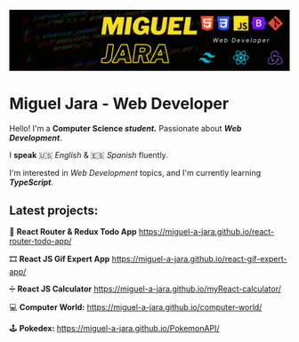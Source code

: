 ![Main Picture](https://github.com/Miguel-A-Jara/Miguel-A-Jara/blob/3e1eb8341423cb08942b4f7f04f5f115f44028bc/profile_picture.png)
# Miguel Jara - Web Developer

Hello! I'm a **Computer Science _student._** Passionate about **_Web Development_**.

I **speak**  🇺🇸  _English_ &  🇪🇸  _Spanish_ fluently.

I'm interested in _Web Development_ topics, and I'm currently learning **_TypeScript_**.

## **Latest  projects:**

📝 **React Router & Redux Todo App** https://miguel-a-jara.github.io/react-router-todo-app/

🎞️ **React JS Gif Expert App** https://miguel-a-jara.github.io/react-gif-expert-app/

➗ **React JS Calculator** https://miguel-a-jara.github.io/myReact-calculator/

💻 **Computer World:** https://miguel-a-jara.github.io/computer-world/

🕹️ **Pokedex:** https://miguel-a-jara.github.io/PokemonAPI/
